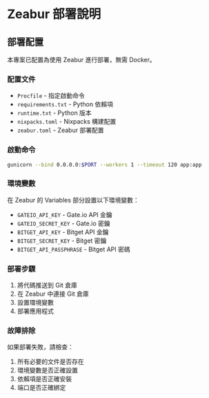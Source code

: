 # Zeabur 部署說明

## 部署配置

本專案已配置為使用 Zeabur 進行部署，無需 Docker。

### 配置文件

- `Procfile` - 指定啟動命令
- `requirements.txt` - Python 依賴項
- `runtime.txt` - Python 版本
- `nixpacks.toml` - Nixpacks 構建配置
- `zeabur.toml` - Zeabur 部署配置

### 啟動命令

```bash
gunicorn --bind 0.0.0.0:$PORT --workers 1 --timeout 120 app:app
```

### 環境變數

在 Zeabur 的 Variables 部分設置以下環境變數：

- `GATEIO_API_KEY` - Gate.io API 金鑰
- `GATEIO_SECRET_KEY` - Gate.io 密鑰
- `BITGET_API_KEY` - Bitget API 金鑰
- `BITGET_SECRET_KEY` - Bitget 密鑰
- `BITGET_API_PASSPHRASE` - Bitget API 密碼

### 部署步驟

1. 將代碼推送到 Git 倉庫
2. 在 Zeabur 中連接 Git 倉庫
3. 設置環境變數
4. 部署應用程式

### 故障排除

如果部署失敗，請檢查：

1. 所有必要的文件是否存在
2. 環境變數是否正確設置
3. 依賴項是否正確安裝
4. 端口是否正確綁定 